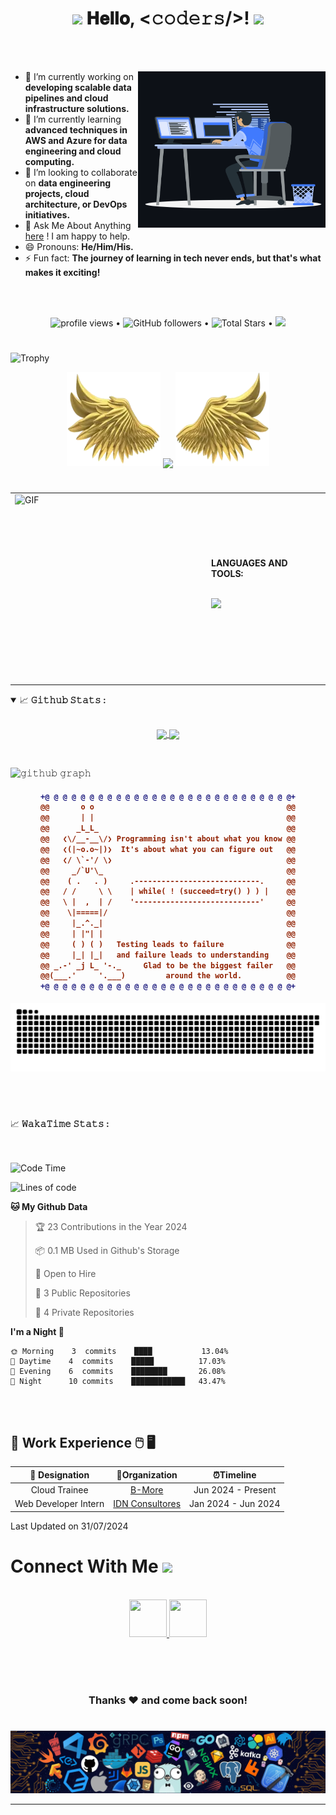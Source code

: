 <h1 align="center">
  <img src="GIF/Earth.gif" width="24px">
  𝐇𝐞𝐥𝐥𝐨, &lt;𝚌𝚘𝚍𝚎𝚛𝚜/&gt;!
  <img src="GIF/Hi.gif" width="40px" />
</h1>

<br/>
<br/>

<p><img align="right" height="250" width="300" src="https://raw.githubusercontent.com/SubhadeepZilong/SubhadeepZilong/main/icons/animation_500_kxa883sd.gif" alt="SubhadeepZilong" /></p>



- 🔭 I’m currently working on **developing scalable data pipelines and cloud infrastructure solutions.**
- 🌱 I’m currently learning **advanced techniques in AWS and Azure for data engineering and cloud computing.**
- 👯 I’m looking to collaborate on **data engineering projects, cloud architecture, or DevOps initiatives.**
- 💬 Ask Me About Anything [here](https://github.com/AndreMado/AndreMado/issues/1) ! I am happy to help.
- 😄 Pronouns: **He/Him/His.**
- ⚡ Fun fact: **The journey of learning in tech never ends, but that's what makes it exciting!**

<br/>
<br/>




<p align="center">
  <img alt="profile views" src="https://komarev.com/ghpvc/?username=AndreMado&style=flat&color=blue"> •   
  <img alt="GitHub followers" src="https://img.shields.io/github/followers/AndreMado?label=Followers&style=social"> •
  <img src="https://img.shields.io/github/stars/AndreMado?label=Stars" alt="Total Stars"> •
  <a href="https://github.com/sponsors/AndreMado"><img src="https://img.shields.io/static/v1?label=Sponsor&message=%E2%9D%A4&logo=GitHub&color=%23fe8e86"/></a>
</p>


#

![Trophy](https://github-profile-trophy.vercel.app/?username=AndreMado&column=9&margin-w=15&margin-h=15&no-bg=true&no-frame=true&theme=juicyfresh)

<p align="center">
  <img height="150" width="150" src="https://github.com/GovindSingh9447/GovindSingh9447/blob/main/WEBP/left.webp">
  <img align="center" src="https://github-readme-streak-stats.herokuapp.com/?user=AndreMado&theme=dark&hide_border=true"/>
  <img height="150" width="150" src="https://github.com/GovindSingh9447/GovindSingh9447/blob/main/WEBP/right.webp">
</p>



#






<table>
  <tr>
    <td>
      <a target="_blank">
        <img align="left" height="300" width="300" alt="GIF" src="https://github.com/JayantGoel001/JayantGoel001/blob/master/GIF/github.gif">
      </a>
    </td>
    <td>
      <strong>LANGUAGES AND TOOLS:</strong>
      <br/><br/>
      <p align="left">
        <a href="https://skillicons.dev">
          <img src="https://skillicons.dev/icons?i=python,aws,azure,terraform,docker,kubernetes,mysql,postgresql,mongodb,kafka,git,github,linux,ubuntu,java,gitlab,visualstudio,php&theme=light" />
        </a>
      </p>
    </td>
  </tr>
</table>










<details open="">
<summary>
  <g-emoji class="g-emoji" alias="chart_with_upwards_trend" fallback-src="https://github.githubassets.com/images/icons/emoji/unicode/1f4c8.png">📈</g-emoji>
  <strong>𝙶𝚒𝚝𝚑𝚞𝚋 𝚂𝚝𝚊𝚝𝚜 : </strong>
</summary>
<br>

<p align="center">
  <a href="https://github.com/AndreMado">
    <img align="center" src="https://github-readme-stats.vercel.app/api?username=AndreMado&show_icons=true&hide_border=true&title_color=94b4a4&amp&icon_color=FFFFFF&amp&text_color=FFFFFF&amp&bg_color=000000&count_private=true&include_all_commits=true"/>
  </a>
  <a href="https://github.com/AndreMado">
    <img align="center" height="195px" src="https://github-readme-stats.vercel.app/api/top-langs/?username=AndreMado&text_color=FFFFFF&bg_color=000000&title_color=94b4a4&langs_count=15&layout=compact&hide_border=true" />
  </a>
</p>
</details>

<br>


![𝚐𝚒𝚝𝚑𝚞𝚋 𝚐𝚛𝚊𝚙𝚑](https://github-readme-activity-graph.vercel.app/graph?username=AndreMado&theme=react-dark&hide_border=true&area=true)


<h4 align="center">
  
```diff
+@ @ @ @ @ @ @ @ @ @ @ @ @ @ @ @ @ @ @ @ @ @ @ @ @ @ @ @+
@@       o o                                           @@
@@       | |                                           @@
@@      _L_L_                                          @@
@@   ❮\/__-__\/❯ Programming isn't about what you know @@
@@   ❮(|~o.o~|)❯  It's about what you can figure out   @@
@@   ❮/ \`-'/ \❯                                       @@
@@     _/`U'\_                                         @@
@@    ( .   . )     .----------------------------.     @@
@@   / /     \ \    | while( ! (succeed=try() ) ) |    @@
@@   \ |  ,  | /    '----------------------------'     @@
@@    \|=====|/                                        @@
@@     |_.^._|                                         @@
@@     | |"| |                                         @@
@@     ( ) ( )   Testing leads to failure              @@
@@     |_| |_|   and failure leads to understanding    @@
@@ _.-' _j L_ '-._     Glad to be the biggest failer   @@
@@(___.'     '.___)         around the world.          @@
+@ @ @ @ @ @ @ @ @ @ @ @ @ @ @ @ @ @ @ @ @ @ @ @ @ @ @ @+
```

</h4>  
  
![𝙶𝚒𝚝𝚑𝚞𝚋 𝙲𝚘𝚗𝚝𝚛𝚒𝚋𝚞𝚝𝚒𝚘𝚗 𝙶𝚛𝚊𝚙𝚑](https://github.com/GovindSingh9447/GovindSingh9447/blob/main/github-contribution-grid-snake.svg)

<br/>





#

<summary>
  <g-emoji class="g-emoji" alias="chart_with_upwards_trend" fallback-src="https://github.githubassets.com/images/icons/emoji/unicode/1f4c8.png">📈</g-emoji>
  <strong>𝚆𝚊𝚔𝚊𝚃𝚒𝚖𝚎 𝚂𝚝𝚊𝚝𝚜 : </strong>
</summary>


<br>
<br>

<!--START_SECTION:waka-->

![Code Time](http://img.shields.io/badge/Code%20Time-400%90%20hrs%2055%20mins-blue)

![Lines of code](https://img.shields.io/badge/From%20Hello%20World%20I%27ve%20Written-11.3%20thousand%20lines%20of%20code-blue)


**🐱 My Github Data** 

> 🏆 23 Contributions in the Year 2024
 > 
> 📦 0.1 MB Used in Github's Storage 
 > 
> 💼 Open to Hire
 > 
> 📜 3 Public Repositories 
 > 
> 🔑 4 Private Repositories  
 > 
**I'm a Night 🦉** 

```text
🌞 Morning    3  commits    ████           13.04% 
🌆 Daytime    4  commits    █████          17.03% 
🌃 Evening    6  commits    ████████       26.08% 
🌙 Night      10 commits    ████████████   43.47%

```


<br> <br>

## 🚀 **Work Experience** :computer_mouse: :desktop_computer: 

| 💼 Designation |  🏢Organization | ⏰Timeline  |
| :-: | :-: | :-: |
| Cloud Trainee | [B-More](https://www.linkedin.com/company/b-more-tech/) | Jun 2024 - Present |
| Web Developer Intern | [IDN Consultores](https://www.facebook.com/idnconsultores?mibextid=kFxxJD) | Jan 2024 - Jun 2024 |





 Last Updated on 31/07/2024
<!--END_SECTION:waka-->


#



<h1>
  Connect With Me
  <a target="_blank">
    <img src="https://github.com/JayantGoel001/AndreMado/blob/master/GIF/Handshake.gif" height="25px" style="max-width:100%;">
  </a>
</h1>

<p align="center">
  <br>
  <a href="https://www.linkedin.com/in/andres-alfredo-maldonado-cortazar-8309b5205/" target="_blank">
    <code><img height="60" width="60" src="https://github.com/JayantGoel001/JayantGoel001/blob/master/SVG/linkedin.svg"/></code>
  </a>
  
  <a href="https://www.instagram.com/madmaado/" target="_blank">
    <code><img height="60" width="60" src="https://github.com/JayantGoel001/JayantGoel001/blob/master/SVG/instagram.svg"/></code>
  </a>
    
</p>
<br/>



<br/>
<br/>



<div align="center">

### Thanks ❤️ and come back soon!

</div>

#

![footer](https://github.com/GovindSingh9447/GovindSingh9447/blob/main/WEBP/footer.webp)


-----
